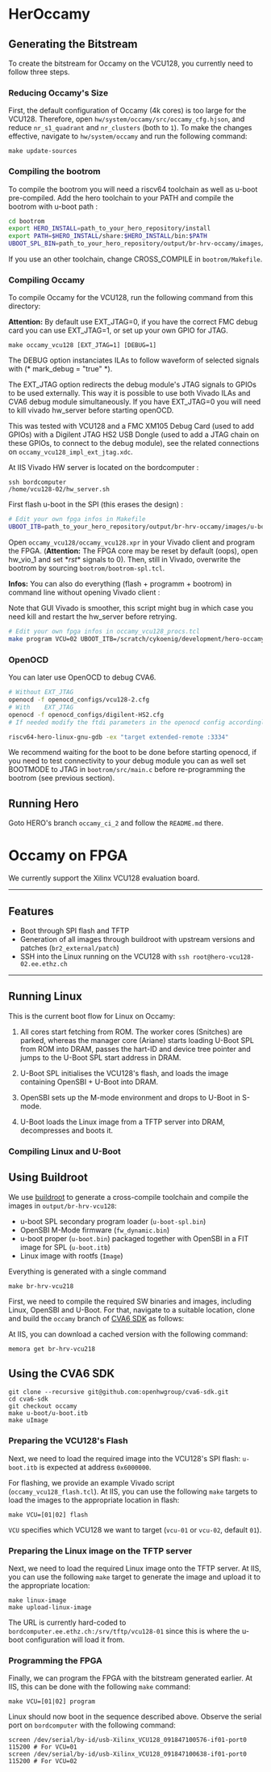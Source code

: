 # HerOccamy

## Generating the Bitstream

To create the bitstream for Occamy on the VCU128, you currently need to follow three steps.


### Reducing Occamy's Size

First, the default configuration of Occamy (4k cores) is too large for the VCU128. Therefore, open `hw/system/occamy/src/occamy_cfg.hjson`, and reduce `nr_s1_quadrant` and `nr_clusters` (both to `1`). To make the changes effective, navigate to `hw/system/occamy` and run the following command:

```
make update-sources
```

### Compiling the bootrom

To compile the bootrom you will need a riscv64 toolchain as well as u-boot pre-compiled.
Add the hero toolchain to your PATH and compile the bootrom with u-boot path :
```bash
cd bootrom
export HERO_INSTALL=path_to_your_hero_repository/install
export PATH=$HERO_INSTALL/share:$HERO_INSTALL/bin:$PATH
UBOOT_SPL_BIN=path_to_your_hero_repository/output/br-hrv-occamy/images/u-boot-spl.bin make all
```
If you use an other toolchain, change CROSS_COMPILE in `bootrom/Makefile`.

### Compiling Occamy

To compile Occamy for the VCU128, run the following command from this directory:

__Attention:__ By default use EXT_JTAG=0, if you have the correct FMC debug card you can use EXT_JTAG=1, or set up your own GPIO for JTAG. 
```
make occamy_vcu128 [EXT_JTAG=1] [DEBUG=1]
```
The DEBUG option instanciates ILAs to follow waveform of selected signals with (* mark_debug = "true" *).

The EXT_JTAG option redirects the debug module's JTAG signals to GPIOs to be used externally. This way it is possible to use both Vivado ILAs and CVA6 debug module simultaneously. If you have EXT_JTAG=0 you will need to kill vivado hw_server before starting openOCD.

This was tested with VCU128 and a FMC XM105 Debug Card (used to add GPIOs) with a Digilent JTAG HS2 USB Dongle (used to add a JTAG chain on these GPIOs, to connect to the debug module), see the related connections on `occamy_vcu128_impl_ext_jtag.xdc`.

At IIS Vivado HW server is located on the bordcomputer :
```
ssh bordcomputer
/home/vcu128-02/hw_server.sh
```

First flash u-boot in the SPI (this erases the design) :
```bash
# Edit your own fpga infos in Makefile
UBOOT_ITB=path_to_your_hero_repository/output/br-hrv-occamy/images/u-boot.itb VCU=02 make flash-u-boot
```

Open `occamy_vcu128/occamy_vcu128.xpr` in your Vivado client and program the FPGA. (__Attention:__ The FPGA core may be reset by default (oops), open hw_vio_1 and set \*_rst_\* signals to 0). Then, still in Vivado, overwrite the bootrom by sourcing `bootrom/bootrom-spl.tcl`.

__Infos:__ You can also do everything (flash + programm + bootrom) in command line without opening Vivado client :

Note that GUI Vivado is smoother, this script might bug in which case you need kill and restart the hw_server before retrying.

```bash
# Edit your own fpga infos in occamy_vcu128_procs.tcl
make program VCU=02 UBOOT_ITB=/scratch/cykoenig/development/hero-occamy/output/br-hrv-occamy/images/u-boot.itb
```

### OpenOCD

You can later use OpenOCD to debug CVA6.

```bash
# Without EXT_JTAG
openocd -f openocd_configs/vcu128-2.cfg 
# With    EXT_JTAG
openocd -f openocd_configs/digilent-HS2.cfg 
# If needed modify the ftdi parameters in the openocd config accordingly to your device

riscv64-hero-linux-gnu-gdb -ex "target extended-remote :3334"
```

We recommend waiting for the boot to be done before starting openocd, if you need to test connectivity to your debug module you can as well set BOOTMODE to JTAG in `bootrom/src/main.c` before re-programming the bootrom (see previous section).


## Running Hero

Goto HERO's branch `occamy_ci_2` and follow the `README.md` there.

# Occamy on FPGA

We currently support the Xilinx VCU128 evaluation board.


---

## Features

- Boot through SPI flash and TFTP
- Generation of all images through buildroot with upstream versions and patches (`br2_external/patch`)
- SSH into the Linux running on the VCU128 with `ssh root@hero-vcu128-02.ee.ethz.ch`

---

## Running Linux

This is the current boot flow for Linux on Occamy:

1. All cores start fetching from ROM. The worker cores (Snitches) are parked, whereas the manager core (Ariane) starts loading U-Boot SPL from ROM into DRAM, passes the hart-ID and device tree pointer and jumps to the U-Boot SPL start address in DRAM.

2. U-Boot SPL initialises the VCU128's flash, and loads the image containing OpenSBI + U-Boot into DRAM.

3. OpenSBI sets up the M-mode environment and drops to U-Boot in S-mode.

4. U-Boot loads the Linux image from a TFTP server into DRAM, decompresses and boots it.


### Compiling Linux and U-Boot

## Using Buildroot

We use [buildroot](https://buildroot.org/) to generate a cross-compile toolchain and compile the images in `output/br-hrv-vcu128`:

- u-boot SPL secondary program loader (`u-boot-spl.bin`)
- OpenSBI M-Mode firmware (`fw_dynamic.bin`)
- u-boot proper (`u-boot.bin`) packaged together with OpenSBI in a FIT image for SPL (`u-boot.itb`)
- Linux image with rootfs (`Image`)

Everything is generated with a single command

```
make br-hrv-vcu218
```
First, we need to compile the required SW binaries and images, including Linux, OpenSBI and U-Boot. For that, navigate to a suitable location, clone and build the `occamy` branch of [CVA6 SDK](https://github.com/openhwgroup/cva6-sdk/tree/occamy) as follows:


At IIS, you can download a cached version with the following command:

```
memora get br-hrv-vcu218
```

## Using the CVA6 SDK

```
git clone --recursive git@github.com:openhwgroup/cva6-sdk.git
cd cva6-sdk
git checkout occamy
make u-boot/u-boot.itb
make uImage
```

### Preparing the VCU128's Flash

Next, we need to load the required image into the VCU128's SPI flash: `u-boot.itb` is expected at address `0x6000000`.

For flashing, we provide an example Vivado script (`occamy_vcu128_flash.tcl`). At IIS, you can use the following `make` targets to load the images to the appropriate location in flash:

```
make VCU=[01|02] flash
```

`VCU` specifies which VCU128 we want to target (`vcu-01` or `vcu-02`, default `01`).


### Preparing the Linux image on the TFTP server

Next, we need to load the required Linux image onto the TFTP server. At IIS, you can use the following `make` target to generate the image and upload it to the appropriate location:

```
make linux-image
make upload-linux-image
```

The URL is currently hard-coded to `bordcomputer.ee.ethz.ch:/srv/tftp/vcu128-01` since this is where the u-boot configuration will load it from.

### Programming the FPGA

Finally, we can program the FPGA with the bitstream generated earlier. At IIS, this can be done with the following `make` command:

```
make VCU=[01|02] program
```

Linux should now boot in the sequence described above. Observe the serial port on `bordcomputer` with the following command:

```
screen /dev/serial/by-id/usb-Xilinx_VCU128_091847100576-if01-port0 115200 # For VCU=01
screen /dev/serial/by-id/usb-Xilinx_VCU128_091847100638-if01-port0 115200 # For VCU=02
```
